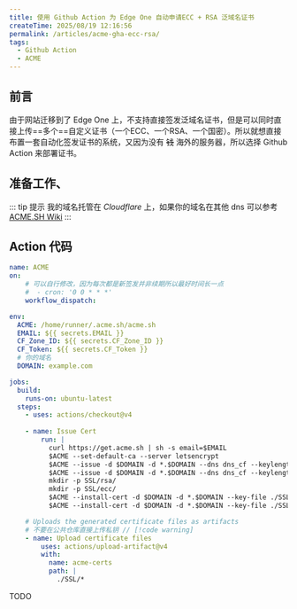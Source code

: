 ```yaml
---
title: 使用 Github Action 为 Edge One 自动申请ECC + RSA 泛域名证书
createTime: 2025/08/19 12:16:56
permalink: /articles/acme-gha-ecc-rsa/
tags:
  - Github Action
  - ACME
---
```


## 前言
由于网站迁移到了 Edge One 上，不支持直接签发泛域名证书，但是可以同时直接上传==多个==自定义证书（一个ECC、一个RSA、一个国密）。所以就想直接布置一套自动化签发证书的系统，又因为没有 ~~钱~~ 海外的服务器，所以选择 Github Action 来部署证书。

## 准备工作、

::: tip 提示
我的域名托管在 _Cloudflare_ 上，如果你的域名在其他 dns 可以参考[ACME.SH Wiki](https://github.com/acmesh-official/acme.sh/wiki/dnsapi) 
:::
## Action 代码

```yml title=".github/workflows/acme.yml"
name: ACME
on:
    # 可以自行修改，因为每次都是新签发并非续期所以最好时间长一点
    #  - cron: '0 0 * * *' 
    workflow_dispatch:

env: 
  ACME: /home/runner/.acme.sh/acme.sh
  EMAIL: ${{ secrets.EMAIL }}
  CF_Zone_ID: ${{ secrets.CF_Zone_ID }}
  CF_Token: ${{ secrets.CF_Token }}
  # 你的域名
  DOMAIN: example.com

jobs:
  build:
    runs-on: ubuntu-latest
  steps:
    - uses: actions/checkout@v4
    
    - name: Issue Cert
        run: |
          curl https://get.acme.sh | sh -s email=$EMAIL
          $ACME --set-default-ca --server letsencrypt
          $ACME --issue -d $DOMAIN -d *.$DOMAIN --dns dns_cf --keylength 2048 
          $ACME --issue -d $DOMAIN -d *.$DOMAIN --dns dns_cf --keylength ec-256
          mkdir -p SSL/rsa/
          mkdir -p SSL/ecc/
          $ACME --install-cert -d $DOMAIN -d *.$DOMAIN --key-file ./SSL/rsa/$DOMAIN.key --fullchain-file ./SSL/rsa/$DOMAIN.cer
          $ACME --install-cert -d $DOMAIN -d *.$DOMAIN --key-file ./SSL/ecc/$DOMAIN.key --fullchain-file ./SSL/ecc/$DOMAIN.cer --ecc

    # Uploads the generated certificate files as artifacts
    # 不要在公共仓库直接上传私钥 // [!code warning]
    - name: Upload certificate files
        uses: actions/upload-artifact@v4
        with:
          name: acme-certs
          path: |
            ./SSL/*
```

TODO

